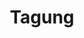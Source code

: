---
# Page title
title: Tagung
# Page type - we want a landing page (such as a homepage)
type: landing

# Your landing page sections - add as many different content blocks as you like
sections:
  - block: markdown
    id: section-0
    content:
      title: Der Projektverbund KISS-Pro lädt ein zur Tagung zum Thema
      subtitle: Künstliche Intelligenz in der Lehrkräftebildung <br> 16. & 17. September 2025 <br> Universität Potsdam, Campus Am Neuen Palais, Haus 9
      
      text: |
        <p align="justify"> Das zentrale Thema der geplanten Transfertagung ist die Einbindung Künstlicher Intelligenz (KI) in die universitäre Ausbildung zukünftiger Lehrkräfte. Aufgrund seiner enormen gesellschaftlichen Prominenz und schulischen Relevanz wird das Thema KI dabei bewusst als spezifischer Aspekt aller Teilbereiche der Lehrkräftebildung herausgegriffen. <br><br>
        In der Transfertagung soll durch einen übergreifenden Austausch aufgezeigt und diskutiert werden, welche aktuellen Konzepte und innovativen Ansätze in der Hochschullehre zum Einsatz kommen, um künftigen Lehrkräften einen kompetenten und lernförderlichen Einsatz künstlicher Intelligenz in Schule und Unterricht zu ermöglichen. Im Mittelpunkt stehen Fragen zu Lehrkonzepten zum Thema KI in der Lehrkräftebildung:Welche erfolgreichen Lehrkonzepte gibt es bereits? Welche Anknüpfungspunkte bieten diese Konzepte für Lehrkräftebildner:innen? Welche KI-Tools werden in der universitären Lehrkräftebildung im Hinblick auf welche schulischen Bereiche thematisiert? <br><br>
        Ein weiterer inhaltlicher Schwerpunkt der Tagung ist der universitäre Umgang mit Lizenzen für KI-Tools wie bspw. ChatGPT sowie damit verbundene (datenschutzrechtliche) Herausforderungen. Hierfür laden wir dazu ein, erfolgreiche Strategien verschiedener Universitäten zu präsentieren. <br><br>
        Auch den Wünschen und Bedürfnissen von Seminarleitungen und Akteur:innen aus der Praxis soll im Rahmen der Transfertagung Raum gegeben werden. Welche Anforderungen und Erwartungen haben diese hinsichtlich der Nutzung künstlicher Intelligenz in Schule und Unterricht an die Lehrkräftebildung? Welche KI-bezogenen Lehrkonzepte sind aus der Praxis heraus notwendig? <br><br> 
        Ergänzend werden auf der Transfertagung auch bildungspolitische und bildungsadministrative Impulse berücksichtigt, die die aktuelle Situation an Schulen beleuchten:Wie steht es um die Ausstattung mit technischer Infrastruktur, die den Einsatz von KI-Tools ermöglicht? Wo muss die Lehrkräftebildung konkret ansetzen, um den Gegebenheiten in der Praxis gerecht zu werden?<br><br> 
        Im Rahmen der Tagung sind verschiedene Austauschformate geplant, bspw. eingeladene Vorträge zu zentralen Themen, Vorträge in thematischen Sessions, aber auch Diskussionsrunden/ Round Tables sowie Workshops. Kurze Präsentationsformate von EdTech-Firmen runden das Tagungsprogramm ab, um den Teilnehmenden die Möglichkeit zu geben, sich über aktuelle technische Entwicklungen zu informieren und neue Tools kennenzulernen. </p>
---